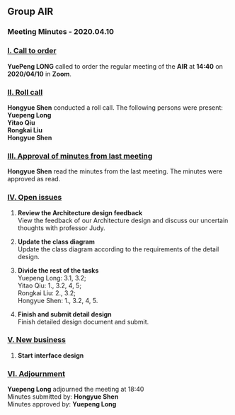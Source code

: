 ## Group AIR

### Meeting Minutes - 2020.04.10



### <u>I. Call to order</u>

​**YuePeng LONG** called to order the regular meeting of the **AIR** at **14:40** on **2020/04/10** in **Zoom**.

### <u>II. Roll call</u>
**Hongyue Shen** conducted a roll call. The following persons were present:  
**Yuepeng Long**  
**Yitao Qiu**  
**Rongkai Liu**  
**Hongyue Shen**

### <u>III. Approval of minutes from last meeting</u>

**Hongyue Shen** read the minutes from the last meeting. The minutes were approved as read.

### <u>IV. Open issues</u>

1. **Review the Architecture design feedback**  
    View the feedback of our Architecture design and discuss our uncertain thoughts with professor Judy. 

2. **Update the class diagram**  
    Update the class diagram according to the requirements of the detail design.

3. **Divide the rest of the tasks**  
    Yuepeng Long: 3.1, 3.2;  
    Yitao Qiu: 1., 3.2, 4, 5;  
    Rongkai Liu: 2., 3.2;  
    Hongyue Shen: 1., 3.2, 4, 5.

4. **Finish and submit detail design**  
    Finish detailed design document and submit.
    

### <u>V. New business</u>

1. **Start interface design**

### <u>VI. Adjournment</u>

**Yuepeng Long** adjourned the meeting at 18:40   
Minutes submitted by: **Hongyue Shen**  
Minutes approved by: **Yuepeng Long**
